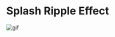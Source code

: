 # Splash Ripple Effect

![gif](https://user-images.githubusercontent.com/58117224/122672023-0cf58680-d1e7-11eb-8527-98f858b48a33.gif)
